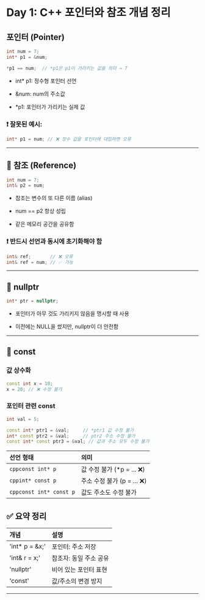 # Day 1: C++ 포인터와 참조 개념 정리

## 포인터 (Pointer)

```cpp
int num = 7;
int* p1 = &num;

*p1 == num;  // *p1은 p1이 가리키는 값을 의미 → 7
```

- int* p1: 정수형 포인터 선언

- &num: num의 주소값

- *p1: 포인터가 가리키는 실제 값

### ❗ 잘못된 예시:

```cpp
int* p1 = num; // ❌ 정수 값을 포인터에 대입하면 오류
```

---

## 📌 참조 (Reference)
```cpp
int num = 7;
int& p2 = num;
```
- 참조는 변수의 또 다른 이름 (alias)

- num == p2 항상 성립

- 같은 메모리 공간을 공유함

### ❗ 반드시 선언과 동시에 초기화해야 함

```cpp
int& ref;       // ❌ 오류
int& ref = num; // ✅ 가능
```

---

## 📌 nullptr
```cpp
int* ptr = nullptr;
```

- 포인터가 아무 것도 가리키지 않음을 명시할 때 사용

- 이전에는 NULL을 썼지만, nullptr이 더 안전함

---

## 📌 const
### 값 상수화
```cpp
const int x = 10;
x = 20; // ❌ 수정 불가
```

### 포인터 관련 const
```cpp
int val = 5;

const int* ptr1 = &val;     // *ptr1 값 수정 불가
int* const ptr2 = &val;     // ptr2 주소 수정 불가
const int* const ptr3 = &val; // 값과 주소 모두 수정 불가
```

선언 형태	| 의미
:---|:---
```cppconst int* p```|값 수정 불가 (*p = ... ❌)
```cppint* const p```|주소 수정 불가 (p = ... ❌)
```cppconst int* const p```|값도 주소도 수정 불가


## ✅ 요약 정리

개념|설명
:---|:---
'int* p = &x;'|포인터: 주소 저장
'int& r = x;'|참조자: 동일 주소 공유
'nullptr'|비어 있는 포인터 표현
'const'|값/주소의 변경 방지

---
